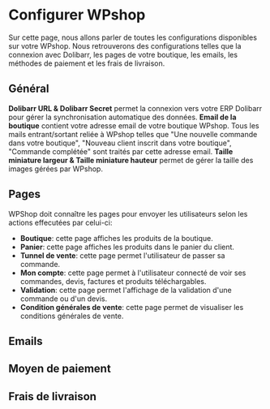 # Configurer WPshop

Sur cette page, nous allons parler de toutes les configurations disponibles sur votre WPshop. Nous retrouverons des configurations telles que la connexion avec Dolibarr, les pages de votre boutique, les emails, les méthodes de paiement et les frais de livraison.

## Général

**Dolibarr URL & Dolibarr Secret** permet la connexion vers votre ERP Dolibarr pour gérer la synchronisation automatique des données.
**Email de la boutique** contient votre adresse email de votre boutique WPshop. Tous les mails entrant/sortant reliée à WPshop telles que "Une nouvelle commande dans votre boutique", "Nouveau client inscrit dans votre boutique", "Commande complétée" sont traités par cette adresse email. 
**Taille miniature largeur & Taille miniature hauteur** permet de gérer la taille des images gérées par WPshop.

## Pages

WPShop doit connaître les pages pour envoyer les utilisateurs selon les actions effecutées par celui-ci:

* **Boutique**: cette page affiches les produits de la boutique.
* **Panier**: cette page affiches les produits dans le panier du client.
* **Tunnel de vente**: cette page permet l'utilisateur de passer sa commande.
* **Mon compte**: cette page permet à l'utilisateur connecté de voir ses commandes, devis, factures et produits téléchargables.
* **Validation**: cette page permet l'affichage de la validation d'une commande ou d'un devis.
* **Condition générales de vente**: cette page permet de visualiser les conditions générales de vente.

## Emails

## Moyen de paiement

## Frais de livraison
